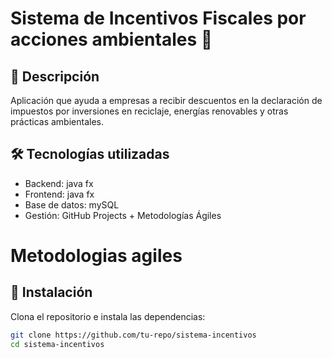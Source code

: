 # Sistema de Incentivos Fiscales por acciones ambientales 🌱

## 📌 Descripción
Aplicación que ayuda a empresas a recibir descuentos en la declaración de impuestos por inversiones en reciclaje, energías renovables y otras prácticas ambientales.

## 🛠️ Tecnologías utilizadas
- Backend: java fx
- Frontend: java fx
- Base de datos: mySQL
- Gestión: GitHub Projects + Metodologías Ágiles


# Metodologias agiles 





## 🚀 Instalación
Clona el repositorio e instala las dependencias:
```sh
git clone https://github.com/tu-repo/sistema-incentivos
cd sistema-incentivos
